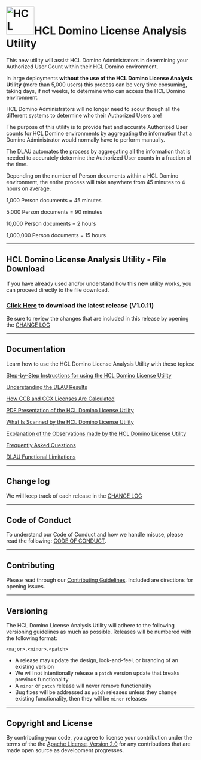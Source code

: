 <h1><img src="https://www.hcltechsw.com/wps/wcm/connect/30a9835c-7d44-4b53-8302-9357b6e41b65/HCL+Domino_Color_Icon_300.png?MOD=AJPERES&CACHEID=ROOTWORKSPACE-30a9835c-7d44-4b53-8302-9357b6e41b65-o8PYNwY" alt="HCL Domino" width="75px;">HCL Domino License Analysis Utility</h1>

This new utility will assist HCL Domino Administrators in determining your Authorized User Count within their HCL Domino environment.

In large deployments **without the use of the HCL Domino License Analysis Utility** (more than 5,000 users) this process can be very time consuming, taking days, if not weeks, to determine who can access the HCL Domino environment.

HCL Domino Administrators will no longer need to scour though all the different systems to determine who their Authorized Users are!

The purpose of this utility is to provide fast and accurate Authorized User counts for HCL Domino environments by aggregating the information that a Domino Administrator would normally have to perform manually.

The DLAU automates the process by aggregating all the information that is needed to accurately determine the Authorized User counts in a fraction of the time.

Depending on the number of Person documents within a HCL Domino environment, the entire process will take anywhere from 45 minutes to 4 hours on average.

1,000 Person documents = 45 minutes

5,000 Person documents = 90 minutes

10,000 Person documents = 2 hours

1,000,000 Person documents = 15 hours

___
## HCL Domino License Analysis Utility - File Download
If you have already used and/or understand how this new utility works, you can proceed directly to the file download.

### [Click Here](https://github.com/HCL-TECH-SOFTWARE/domino-license-analysis-utility-DLAU/raw/main/DLAU%20download/licenseanalysis_V1.0.11.nsf) to download the latest release (V1.0.11)

Be sure to review the changes that are included in this release by opening the [CHANGE LOG](https://github.com/HCL-TECH-SOFTWARE/domino-license-analysis-utility-DLAU/blob/main/DLAU%20download/CHANGELOG.md)

___
## Documentation

Learn how to use the HCL Domino License Analysis Utility with these topics:

[Step-by-Step Instructions for using the HCL Domino License Utility](https://github.com/HCL-TECH-SOFTWARE/domino-license-analysis-utility-DLAU/blob/main/Documentation/Instructions.md)

[Understanding the DLAU Results](https://github.com/HCL-TECH-SOFTWARE/domino-license-analysis-utility-DLAU/blob/main/Documentation/Understanding%20the%20Results.md)

[How CCB and CCX Licenses Are Calculated](https://github.com/HCL-TECH-SOFTWARE/domino-license-analysis-utility-DLAU/blob/main/Documentation/Calculating%20CCB%20and%20CCX%20Licenses.md)

[PDF Presentation of the HCL Domino License Utility](https://github.com/HCL-TECH-SOFTWARE/domino-license-analysis-utility-DLAU/blob/main/Documentation/HCL%20Domino%20License%20Analysis%20Utility%20-%20What%20Is%20It.pdf)

[What Is Scanned by the HCL Domino License Utility](https://github.com/HCL-TECH-SOFTWARE/domino-license-analysis-utility-DLAU/blob/main/Documentation/What%20Is%20Scanned.md)

[Explanation of the Observations made by the HCL Domino License Utility](https://github.com/HCL-TECH-SOFTWARE/domino-license-analysis-utility-DLAU/blob/main/Documentation/Observations%20Explained.md)

[Frequently Asked Questions](https://github.com/HCL-TECH-SOFTWARE/domino-license-analysis-utility-DLAU/blob/main/Documentation/FAQs.md)

[DLAU Functional Limitations](https://github.com/HCL-TECH-SOFTWARE/domino-license-analysis-utility-DLAU/blob/main/Documentation/Limitations.md)

___
## Change log

We will keep track of each release in the [CHANGE LOG](https://github.com/HCL-TECH-SOFTWARE/domino-license-analysis-utility-DLAU/blob/main/DLAU%20download/CHANGELOG.md)

___
## Code of Conduct

To understand our Code of Conduct and how we handle misuse, please read the following:
[CODE OF CONDUCT](https://github.com/HCL-TECH-SOFTWARE/domino-license-analysis-utility-DLAU/blob/main/CODE_OF_CONDUCT.md).

___
## Contributing

Please read through our [Contributing Guidelines](https://github.com/HCL-TECH-SOFTWARE/domino-license-analysis-utility-DLAU/blob/main/Documentation/CONTRIBUTING.md).  Included are directions for opening issues.

___
## Versioning

The HCL Domino License Analysis Utility will adhere to the following versioning guidelines as much as possible. Releases will be numbered with the following format:

`<major>.<minor>.<patch>`

* A release may update the design, look-and-feel, or branding of an existing version
* We will not intentionally release a `patch` version update that breaks previous functionality
* A `minor` or `patch` release will never remove functionality
* Bug fixes will be addressed as `patch` releases unless they change existing functionality, then they will be `minor` releases

___
## Copyright and License
By contributing your code, you agree to license your contribution under the terms of the the [Apache License, Version 2.0](https://www.apache.org/licenses/LICENSE-2.0) for any contributions that are made open source as development progresses.
